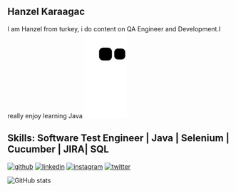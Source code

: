 ## Hanzel Karaagac
I am Hanzel from turkey, i do content on QA Engineer and Development.I really enjoy learning Java
![QA Engineer and Development](https://raw.githubusercontent.com/ghosharnab00/ghosharnab00/output/github-contribution-grid-snake.svg)


## Skills: Software Test Engineer | Java | Selenium | Cucumber | JIRA| SQL



[<img src='https://cdn.jsdelivr.net/npm/simple-icons@3.0.1/icons/github.svg' alt='github' height='40'>](https://github.com/hanzelkaraagac)  [<img src='https://cdn.jsdelivr.net/npm/simple-icons@3.0.1/icons/linkedin.svg' alt='linkedin' height='40'>](https://www.linkedin.com/in/hanzelkaraagac/)  [<img src='https://cdn.jsdelivr.net/npm/simple-icons@3.0.1/icons/instagram.svg' alt='instagram' height='40'>](https://www.instagram.com/hanzelkaraagac/)  [<img src='https://cdn.jsdelivr.net/npm/simple-icons@3.0.1/icons/twitter.svg' alt='twitter' height='40'>](https://twitter.com/hanzelkaraagac)  

![GitHub stats](https://github-readme-stats.vercel.app/api?username=hanzelkaraagac&show_icons=true)  

